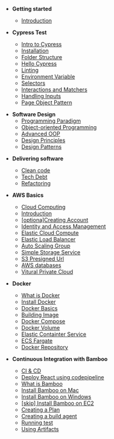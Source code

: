 - **Getting started**

  - [Introduction](/)
  <!-- - [Project](/project) -->

- **Cypress Test**
  - [Intro to Cypress](cypress/intro.md)
  - [Installation](cypress/installation.md)
  - [Folder Structure](cypress/folder-structure.md)
  - [Hello Cypress](cypress/hello-world.md)
  - [Linting](cypress/eslint.md)
  - [Environment Variable](cypress/environment-variables.md)
  - [Selectors](cypress/selectors.md)
  - [Interactions and Matchers](cypress/interactions-&-matchers.md)
  - [Handling Inputs](cypress/handling-inputs.md)
  - [Page Object Pattern](cypress/page-object-pattern.md)

* **Software Design**
  - [Programming Paradigm](software-designs/programming-paradigm)
  - [Object-oriented Programming](software-designs/object-oriented-programming)
  - [Advanced OOP](software-designs/advanced-oop)
  - [Design Principles](software-designs/design-principles)
  - [Design Patterns](software-designs/design-patterns)

- **Delivering software**

  - [Clean code](delivering-software/clean-code)
  - [Tech Debt](delivering-software/tech-debt)
  - [Refactoring](delivering-software/refactoring)

- **AWS Basics**

  - [Cloud Computing](aws/cloud-computing.md)
  - [Introduction](aws/intro.md)
  - [[optiona]Creating Account](aws/creating-account.md)
  - [Identity and Access Management](aws/iam.md)
  - [Elastic Cloud Compute](aws/ec2.md)
  - [Elastic Load Balancer](aws/elb.md)
  - [Auto Scaling Group](aws/asg.md)
  - [Simple Storage Service](aws/s3.md)
  - [S3 Presigned Url](aws/presigned-url.md)
  - [AWS databases](aws/databases.md)
  - [Vitural Private Cloud](aws/vpc.md)

- **Docker**

  - [What is Docker](docker/what-is-docker.md)
  - [Install Docker](docker/installing-docker.md)
  - [Docker Basics](docker/docker-basics.md)
  - [Building Image](docker/build-image.md)
  - [Docker Compose](docker/docker-compose.md)
  - [Docker Volume](docker/docker-volume.md)
  - [Elastic Containter Service](docker/aws-ecs.md)
  - [ECS Fargate](docker/aws-ecs-fargate.md)
  - [Docker Repository](docker/docker-repository.md)

- **Continuous Integration with Bamboo**

  - [CI & CD](ci-cd/intro-ci-cd)
  - [Deploy React using codepipeline](ci-cd/aws-code-pipeline.md)
  - [What is Bamboo](ci-cd/introduction)
  - [Install Bamboo on Mac](ci-cd/installation)
  - [Install Bamboo on Windows](ci-cd/installationWindows)
  - [[skip] Install Bamboo on EC2](ci-cd/installationRemote)
  - [Creating a Plan](ci-cd/creating-a-project.md)
  - [Creating a build agent](ci-cd/build-agent.md)
  - [Running test](ci-cd/test-stage.md)
  - [Using Artifacts](ci-cd/build-agent.md)

<!-- Uncomment right before project week, 1st June -->
<!-- - **Agile**
  - [Project Definition](agile/project-fly.md) -->
